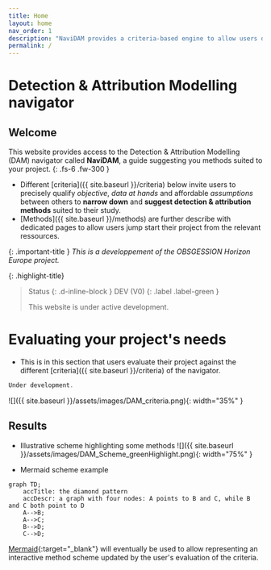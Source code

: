 ```yaml
---
title: Home
layout: home
nav_order: 1
description: "NaviDAM provides a criteria-based engine to allow users describing their case-study properties and identify a set of suited attribution methods."
permalink: /
---
```


# **Detection & Attribution Modelling navigator**


## Welcome
This website provides access to the Detection & Attribution Modelling (DAM) navigator called **NaviDAM**, a guide suggesting you methods suited to your project.
{: .fs-6 .fw-300 }


- Different [criteria]({{ site.baseurl }}/criteria) below invite users to precisely qualify _objective_, _data at hands_ and affordable _assumptions_ between others to **narrow down** and **suggest detection & attribution methods** suited to their study.
- [Methods]({{ site.baseurl }}/methods) are further describe with dedicated pages to allow users jump start their project from the relevant ressources.

{: .important-title }
_This is a developpement of the OBSGESSION Horizon Europe project._

{: .highlight-title}
> Status
> {: .d-inline-block }
> DEV (V0)
> {: .label .label-green }
> 
> This website is under active development.


# Evaluating your project's needs

- This is in this section that users evaluate their project against the different [criteria]({{ site.baseurl }}/criteria) of the navigator.

```js
Under development.
```

<!-- 2. Render Dropdowns for Each Criterion -->
<!-- Add this where you want the filters/results to appear -->
<div id="criteria-filters"></div>
<div id="filtered-methods"></div>


![]({{ site.baseurl }}/assets/images/DAM_criteria.png){: width="35%" }


## Results

- Illustrative scheme highlighting some methods
![]({{ site.baseurl }}/assets/images/DAM_Scheme_greenHighlight.png){: width="75%" }




- Mermaid scheme example

```mermaid
graph TD;
    accTitle: the diamond pattern
    accDescr: a graph with four nodes: A points to B and C, while B and C both point to D
    A-->B;
    A-->C;
    B-->D;
    C-->D;
```
[Mermaid](https://mermaid.js.org/){:target="_blank"} will eventually be used to allow representing an interactive method scheme updated by the user's evaluation of the criteria.



[Just the Docs]: https://just-the-docs.github.io/just-the-docs/
[GitHub Pages]: https://docs.github.com/en/pages
[Jekyll]: https://jekyllrb.com
[Bundler]: https://bundler.io/
[Markdown]: https://daringfireball.net/projects/markdown/


<!-- 1. Expose the Assessment Data as JSON -->
<!-- Add this to index.md -->
<script id="method-data" type="application/json">
  {{ site.data.method_assessments_clean | jsonify }}
</script>


<!-- 3. Add JavaScript for Interactivity -->
<script>
// filepath: index.md
// ...existing code...

document.addEventListener("DOMContentLoaded", function() {
  // 1. Load method data
  const methodData = JSON.parse(document.getElementById('method-data').textContent);

  // 2. Define the criteria you want dropdowns for (column names from your TSV)
  const criteria = [
    { key: "Objective", label: "Objective" },
    { key: "Estimand", label: "Estimand" },
    { key: "Validity", label: "Validity" },
    { key: "Type", label: "Data Type" },
    // Add more as needed, matching your TSV column headers
  ];

  // 3. Get unique options for each criterion
  const optionsByCriterion = {};
  criteria.forEach(criterion => {
    const opts = new Set();
    methodData.forEach(m => {
      if (m[criterion.key]) {
        m[criterion.key].split(",").forEach(val => opts.add(val.trim()));
      }
    });
    optionsByCriterion[criterion.key] = Array.from(opts).sort();
  });

  // 4. Render dropdowns
  const filtersDiv = document.getElementById("criteria-filters");
  criteria.forEach(criterion => {
    const label = document.createElement("label");
    label.textContent = criterion.label + ": ";
    const select = document.createElement("select");
    select.id = "filter-" + criterion.key;
    select.innerHTML = `<option value="">(Any)</option>` +
      optionsByCriterion[criterion.key].map(opt => `<option value="${opt}">${opt}</option>`).join("");
    label.appendChild(select);
    filtersDiv.appendChild(label);
    filtersDiv.appendChild(document.createElement("br"));
  });

  // 5. Filter and display methods
  function filterMethods() {
    let filtered = methodData;
    criteria.forEach(criterion => {
      const val = document.getElementById("filter-" + criterion.key).value;
      if (val) {
        filtered = filtered.filter(m =>
          m[criterion.key] && m[criterion.key].split(",").map(x => x.trim()).includes(val)
        );
      }
    });
    displayMethods(filtered);
  }

  // 6. Display filtered methods
  function displayMethods(methods) {
    const div = document.getElementById("filtered-methods");
    if (methods.length === 0) {
      div.innerHTML = "<p>No methods match your criteria.</p>";
      return;
    }
    div.innerHTML = "<ul>" + methods.map(m =>
      `<li><a href="/methods/${m["Method list"] | slugify}/">${m["Method list"]}</a></li>`
    ).join("") + "</ul>";
  }

  // 7. Attach event listeners
  criteria.forEach(criterion => {
    document.getElementById("filter-" + criterion.key).addEventListener("change", filterMethods);
  });

  // 8. Initial display
  displayMethods(methodData);
});

// Helper for slugifying (if needed)
function slugify(text) {
  return text.toString().toLowerCase().replace(/\s+/g, '-').replace(/[^\w\-]+/g, '');
}
</script>